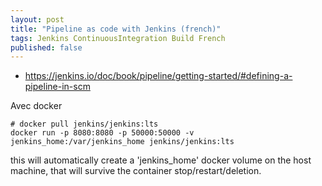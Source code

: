 ```yaml
---
layout: post
title: "Pipeline as code with Jenkins (french)"
tags: Jenkins ContinuousIntegration Build French
published: false
---
```


* https://jenkins.io/doc/book/pipeline/getting-started/#defining-a-pipeline-in-scm

Avec docker
```
# docker pull jenkins/jenkins:lts
docker run -p 8080:8080 -p 50000:50000 -v jenkins_home:/var/jenkins_home jenkins/jenkins:lts
```
this will automatically create a 'jenkins_home' docker volume on the host machine, that will survive the container stop/restart/deletion.
